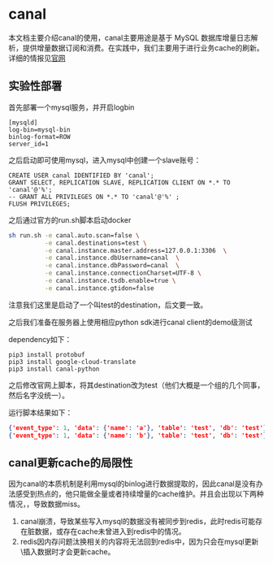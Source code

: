 # canal

本文档主要介绍canal的使用，canal主要用途是基于 MySQL 数据库增量日志解析，提供增量数据订阅和消费。在实践中，我们主要用于进行业务cache的刷新。详细的情报见[官网](https://github.com/alibaba/canal)

## 实验性部署

首先部署一个mysql服务，并开启logbin

```mysql
[mysqld]
log-bin=mysql-bin
binlog-format=ROW
server_id=1
```

之后启动即可使用mysql，进入mysql中创建一个slave账号：

```mysql
CREATE USER canal IDENTIFIED BY 'canal';  
GRANT SELECT, REPLICATION SLAVE, REPLICATION CLIENT ON *.* TO 'canal'@'%';
-- GRANT ALL PRIVILEGES ON *.* TO 'canal'@'%' ;
FLUSH PRIVILEGES;
```

之后通过官方的run.sh脚本启动docker

```bash
sh run.sh -e canal.auto.scan=false \
		  -e canal.destinations=test \
		  -e canal.instance.master.address=127.0.0.1:3306  \
		  -e canal.instance.dbUsername=canal  \
		  -e canal.instance.dbPassword=canal  \
		  -e canal.instance.connectionCharset=UTF-8 \
		  -e canal.instance.tsdb.enable=true \
		  -e canal.instance.gtidon=false
```

注意我们这里是启动了一个叫test的destination，后文要一致。

之后我们准备在服务器上使用相应python sdk进行canal client的demo级测试

dependency如下：

```
pip3 install protobuf
pip3 install google-cloud-translate
pip3 install canal-python
```

之后修改官网上脚本，将其destination改为test（他们大概是一个组的几个同事，然后名字没统一）。

运行脚本结果如下：

```json
{'event_type': 1, 'data': {'name': 'a'}, 'table': 'test', 'db': 'test'}
{'event_type': 1, 'data': {'name': 'b'}, 'table': 'test', 'db': 'test'}

```

## canal更新cache的局限性

因为canal的本质机制是利用mysql的binlog进行数据提取的，因此canal是没有办法感受到热点的，他只能做全量或者持续增量的cache维护。并且会出现以下两种情况，，导致数据miss。

1. canal崩溃，导致某些写入mysql的数据没有被同步到redis，此时redis可能存在脏数据，或存在cache未曾进入到redis中的情况。
2. redis因内存问题汰换相关的内容将无法回到redis中，因为只会在mysql更新\插入数据时才会更新cache。
